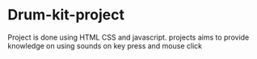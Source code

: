 # Drum-kit-project
Project is done using HTML CSS and javascript.
projects aims to provide knowledge on using sounds on key press and mouse click
